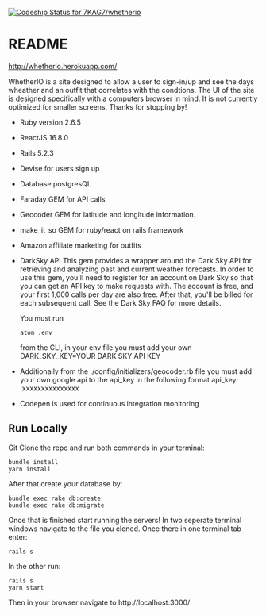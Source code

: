 [![Codeship Status for 7KAG7/whetherio](https://app.codeship.com/projects/0cf17690-dc82-0137-7761-5ade14e29270/status?branch=master)](https://app.codeship.com/projects/371654)
# README

http://whetherio.herokuapp.com/

WhetherIO is a site designed to allow a user to sign-in/up and see the days wheather and an outfit that correlates with the condtions. The UI of the site is designed specifically with a computers browser in mind. It is not currently optimized for smaller screens. Thanks for stopping by!

* Ruby version 2.6.5

* ReactJS 16.8.0

* Rails 5.2.3

* Devise for users sign up 

* Database postgresQL

* Faraday GEM for API calls

* Geocoder GEM for latitude and longitude information.

* make_it_so GEM for ruby/react on rails framework

* Amazon affiliate marketing for outfits

* DarkSky API
  This gem provides a wrapper around the Dark Sky API for retrieving and analyzing past and current weather forecasts. In order   to use this gem, you'll need to register for an account on Dark Sky so that you can get an API key to make requests with. The   account is free, and your first 1,000 calls per day are also free. After that, you'll be billed for each subsequent call. See   the Dark Sky FAQ for more details.
  
  You must run
  ```
  atom .env
  ```
  from the CLI, in your env file you must add your own DARK_SKY_KEY=YOUR DARK SKY API KEY
  
* Additionally from the ./config/initializers/geocoder.rb file you must add your own google api to the api_key in the following format api_key: :xxxxxxxxxxxxxxx

* Codepen is used for continuous integration monitoring

## Run Locally

Git Clone the repo and run both commands in your terminal: 

```
bundle install
yarn install
```

After that create your database by: 

```
bundle exec rake db:create
bundle exec rake db:migrate
```

Once that is finished start running the servers! In two seperate terminal windows navigate to the file you cloned. Once there in one terminal tab enter:

```
rails s
```
In the other run:

```
rails s
yarn start
```
Then in your browser navigate to http://localhost:3000/

